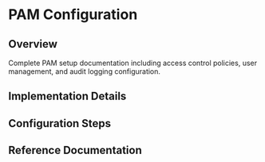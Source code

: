 # PAM Configuration

## Overview
Complete PAM setup documentation including access control policies, user management, and audit logging configuration.

## Implementation Details

## Configuration Steps

## Reference Documentation

